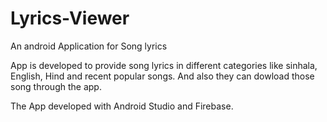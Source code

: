 # Lyrics-Viewer
An android Application for Song lyrics

App is developed to provide song lyrics in different categories like sinhala, English, Hind and recent popular songs.
And also they can dowload those song through the app.

The App developed with Android Studio and Firebase.
